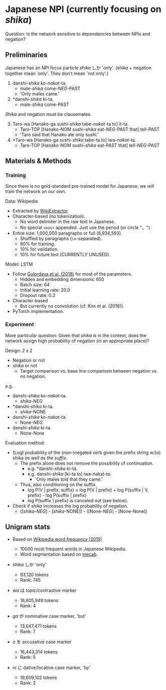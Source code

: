 # Japanese NPI (currently focusing on *shika*)

Question: Is the network sensitive to dependencies between NPIs and negation?

## Preliminaries

Japanese has an NPI focus particle *shika* しか 'only'.
(*shika* + negation together mean 'only'. They don't mean `not only'.)

1.	danshi-*shika*	ko-*nakat*-ta.
	- male-*shika*	come-*NEG*-PAST
	- 'Only males came.'
2.	\*danshi-*shika*	ki-ta.
	- male-*shika*	come-PAST

*Shika* and negation must be clausemates.

3.	Taro-wa		[Hanako-ga	sushi-*shika*	tabe-*nakat*-ta	to]		it-ta.
	- Taro-TOP	[Hanako-NOM	sushi-*shika*	eat-*NEG*-PAST	that]	tell-PAST
	- 'Taro said that Hanako ate only sushi.'
4.	\*Taro-wa		[Hanako-ga	sushi-*shika*	tabe-ta		to]		iwa-*nakat*-ta.
	- Taro-TOP	[Hanako-NOM	sushi-*shika*		eat-PAST	that]	tell-*NEG*-PAST



## Materials & Methods

### Training 

Since there is no gold-standard pre-trained model for Japanese,
we will train the network on our own.

Data: Wikipedia
- Extracted by [WikiExtractor](https://github.com/attardi/wikiextractor).
- Character-based (no tokenization).
	- No word delimiter in the raw text in Japanese.
	- No special `<eos>` appended. Just use the period (or circle "。").
- Entire size: 1,000,000 paragraphs or full (6,934,593).
	- Shuffled by paragraphs (`\n`-separated).
	- 80% for training.
	- 10% for validation.
	- 10% for future test (CURRENTLY UNUSED).



Model: LSTM
- Follow [Gulordava et al. (2018)](https://github.com/facebookresearch/colorlessgreenRNNs)
	for most of the parameters.
	- Hidden and embedding dimensions: 650
	- Batch size: 64
	- Initial learning rate: 20.0
	- Dropout rate: 0.2
- Character-based
	- But currently no convolution (cf. Kim et al. (2016)).
- PyTorch implementation.

### Experiment

More particular question:
Given that *shika* is in the context,
does the network assign high probability of negation
(in an appropriate place)?


Design: 2 x 2
- Negation or not
- *shika* or not
	- Target comparison vs. base line comparison
		between negation vs. no negation.

e.g.
-	danshi-*shika*	ko-*nakat*-ta.
	- *shika*-*NEG*
-	\*danshi-*shika*	ki-ta.
	- *shika*-NONE
-	danshi-*shika*	ko-*nakat*-ta.
	- None-*NEG*
-	danshi-*shika*	ki-ta.
	- None-None


Evaluation method:
- (Log) probability of the (non-)negated verb
	given the prefix string w/(o) shika *as well as the suffix*.
	- The prefix alone does not remove the possibility of continuation.
		- e.g. \*danshi-*shika*	ki-ta.
		- e.g. danshi-*shika*	[ki-ta to] iwa-nakat-ta.
			- 'Only males told that they came.'
	- Thus, also conditioning on the suffix.
		- log P(V | prefix, suffix)
			= log P(V | prefix) + log P(suffix | V, prefix) - log P(suffix | prefix)
		- log P(suffix | prefix) is canceled out (see below).
- Check if *shika* increases the log probability of negation.
	<!-- - (log P(V-*NEG* | prefix-*shika*, suffix) - log P(V-None | prefix-*shika*, suffix)) -
		(log P(V-*NEG* | prefix-None, suffix) - log P(V-None | prefix-None, suffix)) -->
	- ([*shika*-*NEG*] - [*shika*-NONE]) - ([None-*NEG*] - [None-None])

## Unigram stats

- Based on [Wikipedia word frequency (2015)](https://en.wiktionary.org/wiki/Wiktionary:Frequency_lists/Japanese2015_10000)
	- 10000 most frequent words in Japanese Wikipedia.
	- Word segmentation based on [mecab](http://taku910.github.io/mecab/).

- *shika* しか 'only'
	- 93,120 tokens
	- Rank: 745
- *wa* は topic/contrastive marker
	- 16,805,949 tokens
	- Rank: 4
- *ga* が nominative case marker, 'but'
	- 13,647,471 tokens
	- Rank: 7
- *o* を accusative case marker
	- 16,443,314 tokens
	- Rank: 5
- *ni* に dative/locative case marker, 'by'
	- 19,609,102 tokens
	- Rank: 2